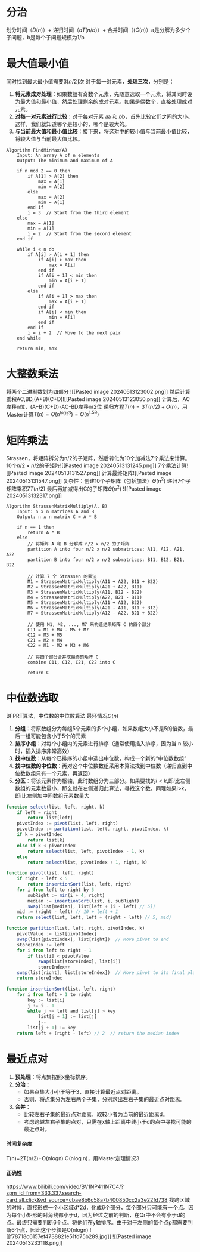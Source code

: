 # 分治
划分时间（$D(n)$）+ 递归时间（$aT(n/b)$）+ 合并时间（$(C(n)$）a是分解为多少个子问题，b是每个子问题规模为1/b
# 最大值最小值
同时找到最大最小值需要$3\lfloor n/2\rfloor$次
对于每一对元素，**处理三次**，分别是：
1. **将元素成对处理**：如果数组有奇数个元素，先随意选取一个元素，将其同时设为最大值和最小值，然后处理剩余的成对元素。如果是偶数个，直接处理成对元素。
2. **对每一对元素进行比较**：对于每对元素 𝑎a 和 𝑏b，首先比较它们之间的大小。这样，我们就知道哪个是较小的，哪个是较大的。
3. **与当前最大值和最小值比较**：接下来，将这对中的较小值与当前最小值比较，将较大值与当前最大值比较。
```
Algorithm FindMinMax(A)
    Input: An array A of n elements
    Output: The minimum and maximum of A

    if n mod 2 == 0 then
        if A[1] > A[2] then
            max = A[1]
            min = A[2]
        else
            max = A[2]
            min = A[1]
        end if
        i = 3  // Start from the third element
    else
        max = A[1]
        min = A[1]
        i = 2  // Start from the second element
    end if

    while i < n do
        if A[i] > A[i + 1] then
            if A[i] > max then
                max = A[i]
            end if
            if A[i + 1] < min then
                min = A[i + 1]
            end if
        else
            if A[i + 1] > max then
                max = A[i + 1]
            end if
            if A[i] < min then
                min = A[i]
            end if
        end if
        i = i + 2  // Move to the next pair
    end while

    return min, max
```
# 大整数乘法
将两个二进制数划为四部分
![[Pasted image 20240513123002.png]]
然后计算乘积AC,BD,(A+B)(C+D)![[Pasted image 20240513123050.png]]
计算后，AC左移n位，(A+B)(C+D)-AC-BD左移n/2位
递归方程$T(n)=3T(n/2)+O(n)$，用Master计算$T(n)=O(n^{log_2 3})=O(n^{1.59})$ 
# 矩阵乘法
Strassen，将矩阵拆分为n/2的子矩阵，然后转化为10个加减法7个乘法来计算。10个$n/2\times n/2$的子矩阵![[Pasted image 20240513131245.png]]
7个乘法计算![[Pasted image 20240513131527.png]]
计算最终矩阵![[Pasted image 20240513131547.png]]
复杂性：创建10个子矩阵（包括加法）$\Theta (n^2)$
递归7个子矩阵乘积$7T(n/2)$ 
最后再加减得出C的子矩阵$\Theta (n^2)$
![[Pasted image 20240513132317.png]]
```
Algorithm StrassenMatrixMultiply(A, B)
    Input: n x n matrices A and B
    Output: n x n matrix C = A * B

    if n == 1 then
        return A * B
    else
        // 将矩阵 A 和 B 分解成 n/2 x n/2 的子矩阵
        partition A into four n/2 x n/2 submatrices: A11, A12, A21, A22
        partition B into four n/2 x n/2 submatrices: B11, B12, B21, B22

        // 计算 7 个 Strassen 的乘法
        M1 = StrassenMatrixMultiply(A11 + A22, B11 + B22)
        M2 = StrassenMatrixMultiply(A21 + A22, B11)
        M3 = StrassenMatrixMultiply(A11, B12 - B22)
        M4 = StrassenMatrixMultiply(A22, B21 - B11)
        M5 = StrassenMatrixMultiply(A11 + A12, B22)
        M6 = StrassenMatrixMultiply(A21 - A11, B11 + B12)
        M7 = StrassenMatrixMultiply(A12 - A22, B21 + B22)

        // 使用 M1, M2, ..., M7 来构造结果矩阵 C 的四个部分
        C11 = M1 + M4 - M5 + M7
        C12 = M3 + M5
        C21 = M2 + M4
        C22 = M1 - M2 + M3 + M6

        // 将四个部分合并成最终的矩阵 C
        combine C11, C12, C21, C22 into C

        return C

```
# 中位数选取

BFPRT算法，中位数的中位数算法
最坏情况$O(n)$
1. **分组**：将原数组分为每组5个元素的多个小组，如果数组大小不是5的倍数，最后一组可能包含小于5个的元素
2. **排序小组**：对每个小组内的元素进行排序（通常使用插入排序，因为当 n 较小时，插入排序非常高效）
3. **找中位数**：从每个已排序的小组中选出中位数，构成一个新的“中位数数组”
4. **找中位数的中位数**：再对这个中位数数组采用本算法找到中位数（递归直到中位数数组只有一个元素，再返回）
5. **分区**：将该元素作为枢轴，此时数组分为三部分。如果要找的$i<k$,即$i$比左侧数组的元素数量小，那么就在左侧递归此算法，寻找这个数。同理如果i>k，即i比左侧加中间数组元素数量大
```JavaScript
function select(list, left, right, k)
    if left = right
        return list[left]
    pivotIndex := pivot(list, left, right)
    pivotIndex := partition(list, left, right, pivotIndex, k)
    if k = pivotIndex
        return list[k]
    else if k < pivotIndex
        return select(list, left, pivotIndex - 1, k)
    else
        return select(list, pivotIndex + 1, right, k)

function pivot(list, left, right)
    if right - left < 5
        return insertionSort(list, left, right)
    for i from left to right by 5
        subRight := min(i + 4, right)
        median := insertionSort(list, i, subRight)
        swap(list[median], list[left + (i - left) // 5])
    mid := (right - left) // 10 + left + 1
    return select(list, left, left + (right - left) // 5, mid)

function partition(list, left, right, pivotIndex, k)
    pivotValue := list[pivotIndex]
    swap(list[pivotIndex], list[right])  // Move pivot to end
    storeIndex := left
    for i from left to right - 1
        if list[i] < pivotValue
            swap(list[storeIndex], list[i])
            storeIndex++
    swap(list[right], list[storeIndex])  // Move pivot to its final place
    return storeIndex

function insertionSort(list, left, right)
    for i from left + 1 to right
        key := list[i]
        j := i - 1
        while j >= left and list[j] > key
            list[j + 1] := list[j]
            j--
        list[j + 1] := key
    return left + (right - left) // 2  // return the median index
```
# 最近点对
1. **预处理**：将点集按照x坐标排序。
2. **分治**：
    - 如果点集大小小于等于3，直接计算最近点对距离。
    - 否则，将点集分为左右两个子集，分别求出左右子集的最近点对距离。
3. **合并**：
    - 比较左右子集的最近点对距离，取较小者为当前的最近距离d。
    - 考虑跨越左右子集的点对，只需在x轴上距离中线小于d的点中寻找可能的最近点对。
#### 时间复杂度
T(n)=2T(n/2)+O(nlogn)
O(nlog n)，用Master定理情况3
#### 正确性
https://www.bilibili.com/video/BV1NP411N7C4/?spm_id_from=333.337.search-card.all.click&vd_source=cbae8b6c58a7b400850cc2a3e22fd738
找跨区域的时候，直接形成一个小区域d\*2d，化成6个部分，每个部分只可能有一个点。因为每个小矩形的对角线都小于d，因为经过之前的判断，在Qr中不会有小于d的点。最终只需要判断6个点。将他们在y轴排序。由于对于左侧的每个点p都需要判断6个点，因此这个步骤是O(nlogn)
![[f78718c6157ef4738821e51fd75b289.jpg]]
![[Pasted image 20240513233118.png]]
